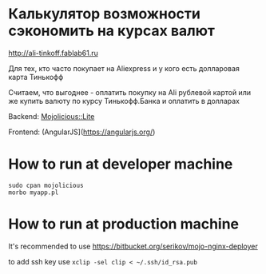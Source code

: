 # Калькулятор возможности сэкономить на курсах валют

http://ali-tinkoff.fablab61.ru

Для тех, кто часто покупает на Aliexpress и у кого есть долларовая карта Тинькофф

Считаем, что выгоднее - оплатить покупку на Ali рублевой картой или же
купить валюту по курсу Тинькофф.Банка и оплатить в долларах


Backend: [Mojolicious::Lite](https://metacpan.org/pod/Mojolicious::Lite)

Frontend: (AngularJS](https://angularjs.org/)


# How to run at developer machine

```
sudo cpan mojolicious
morbo myapp.pl
```

# How to run at production machine

It's recommended to use https://bitbucket.org/serikov/mojo-nginx-deployer

to add ssh key use `xclip -sel clip < ~/.ssh/id_rsa.pub`